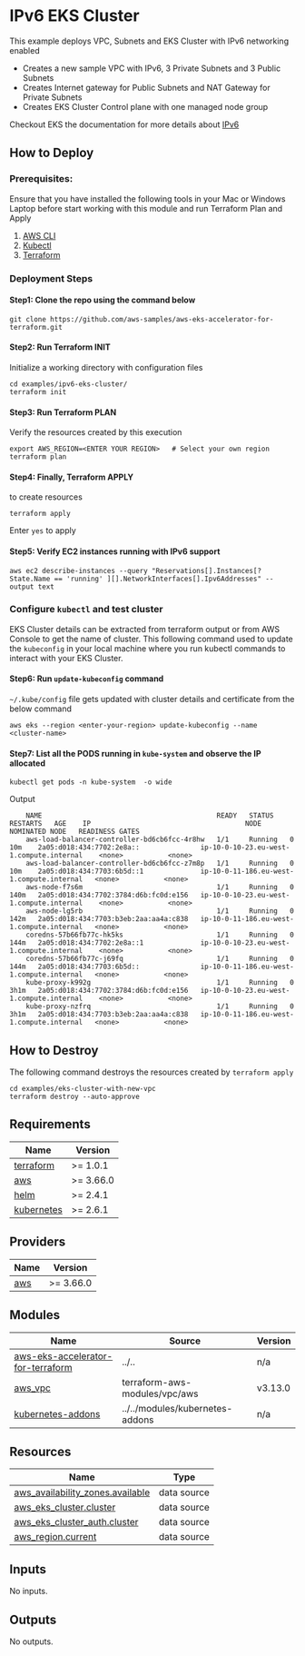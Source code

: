 # IPv6 EKS Cluster

This example deploys VPC, Subnets and EKS Cluster with IPv6 networking enabled
 - Creates a new sample VPC with IPv6, 3 Private Subnets and 3 Public Subnets
 - Creates Internet gateway for Public Subnets and NAT Gateway for Private Subnets
 - Creates EKS Cluster Control plane with one managed node group

Checkout EKS the documentation for more details about [IPv6](https://docs.aws.amazon.com/eks/latest/userguide/cni-ipv6.html)

## How to Deploy
### Prerequisites:
Ensure that you have installed the following tools in your Mac or Windows Laptop before start working with this module and run Terraform Plan and Apply
1. [AWS CLI](https://docs.aws.amazon.com/cli/latest/userguide/install-cliv2.html)
3. [Kubectl](https://Kubernetes.io/docs/tasks/tools/)
4. [Terraform](https://learn.hashicorp.com/tutorials/terraform/install-cli)

### Deployment Steps
#### Step1: Clone the repo using the command below

```shell script
git clone https://github.com/aws-samples/aws-eks-accelerator-for-terraform.git
```

#### Step2: Run Terraform INIT
Initialize a working directory with configuration files

```shell script
cd examples/ipv6-eks-cluster/
terraform init
```

#### Step3: Run Terraform PLAN
Verify the resources created by this execution

```shell script
export AWS_REGION=<ENTER YOUR REGION>   # Select your own region
terraform plan
```

#### Step4: Finally, Terraform APPLY
to create resources

```shell script
terraform apply
```
Enter `yes` to apply

#### Step5: Verify EC2 instances running with IPv6 support

```shell script
aws ec2 describe-instances --query "Reservations[].Instances[? State.Name == 'running' ][].NetworkInterfaces[].Ipv6Addresses" --output text
```

### Configure `kubectl` and test cluster
EKS Cluster details can be extracted from terraform output or from AWS Console to get the name of cluster.
This following command used to update the `kubeconfig` in your local machine where you run kubectl commands to interact with your EKS Cluster.

#### Step6: Run `update-kubeconfig` command

`~/.kube/config` file gets updated with cluster details and certificate from the below command

```shell script
aws eks --region <enter-your-region> update-kubeconfig --name <cluster-name>
```

#### Step7: List all the PODS running in `kube-system` and observe the **IP allocated**

```shell script
kubectl get pods -n kube-system  -o wide  
```
Output

        NAME                                           READY   STATUS    RESTARTS   AGE    IP                                      NODE                                        NOMINATED NODE   READINESS GATES
        aws-load-balancer-controller-bd6cb6fcc-4r8hw   1/1     Running   0          10m    2a05:d018:434:7702:2e8a::               ip-10-0-10-23.eu-west-1.compute.internal    <none>           <none>
        aws-load-balancer-controller-bd6cb6fcc-z7m8p   1/1     Running   0          10m    2a05:d018:434:7703:6b5d::1              ip-10-0-11-186.eu-west-1.compute.internal   <none>           <none>
        aws-node-f7s6m                                 1/1     Running   0          140m   2a05:d018:434:7702:3784:d6b:fc0d:e156   ip-10-0-10-23.eu-west-1.compute.internal    <none>           <none>
        aws-node-lg5rb                                 1/1     Running   0          142m   2a05:d018:434:7703:b3eb:2aa:aa4a:c838   ip-10-0-11-186.eu-west-1.compute.internal   <none>           <none>
        coredns-57b66fb77c-hk5ks                       1/1     Running   0          144m   2a05:d018:434:7702:2e8a::1              ip-10-0-10-23.eu-west-1.compute.internal    <none>           <none>
        coredns-57b66fb77c-j69fq                       1/1     Running   0          144m   2a05:d018:434:7703:6b5d::               ip-10-0-11-186.eu-west-1.compute.internal   <none>           <none>
        kube-proxy-k992g                               1/1     Running   0          3h1m   2a05:d018:434:7702:3784:d6b:fc0d:e156   ip-10-0-10-23.eu-west-1.compute.internal    <none>           <none>
        kube-proxy-nzfrq                               1/1     Running   0          3h1m   2a05:d018:434:7703:b3eb:2aa:aa4a:c838   ip-10-0-11-186.eu-west-1.compute.internal   <none>           <none>


## How to Destroy
The following command destroys the resources created by `terraform apply`

```shell script
cd examples/eks-cluster-with-new-vpc
terraform destroy --auto-approve
```


<!--- BEGIN_TF_DOCS --->
## Requirements

| Name | Version |
|------|---------|
| <a name="requirement_terraform"></a> [terraform](#requirement\_terraform) | >= 1.0.1 |
| <a name="requirement_aws"></a> [aws](#requirement\_aws) | >= 3.66.0 |
| <a name="requirement_helm"></a> [helm](#requirement\_helm) | >= 2.4.1 |
| <a name="requirement_kubernetes"></a> [kubernetes](#requirement\_kubernetes) | >= 2.6.1 |

## Providers

| Name | Version |
|------|---------|
| <a name="provider_aws"></a> [aws](#provider\_aws) | >= 3.66.0 |

## Modules

| Name | Source | Version |
|------|--------|---------|
| <a name="module_aws-eks-accelerator-for-terraform"></a> [aws-eks-accelerator-for-terraform](#module\_aws-eks-accelerator-for-terraform) | ../.. | n/a |
| <a name="module_aws_vpc"></a> [aws\_vpc](#module\_aws\_vpc) | terraform-aws-modules/vpc/aws | v3.13.0 |
| <a name="module_kubernetes-addons"></a> [kubernetes-addons](#module\_kubernetes-addons) | ../../modules/kubernetes-addons | n/a |

## Resources

| Name | Type |
|------|------|
| [aws_availability_zones.available](https://registry.terraform.io/providers/hashicorp/aws/latest/docs/data-sources/availability_zones) | data source |
| [aws_eks_cluster.cluster](https://registry.terraform.io/providers/hashicorp/aws/latest/docs/data-sources/eks_cluster) | data source |
| [aws_eks_cluster_auth.cluster](https://registry.terraform.io/providers/hashicorp/aws/latest/docs/data-sources/eks_cluster_auth) | data source |
| [aws_region.current](https://registry.terraform.io/providers/hashicorp/aws/latest/docs/data-sources/region) | data source |

## Inputs

No inputs.

## Outputs

No outputs.

<!--- END_TF_DOCS --->
